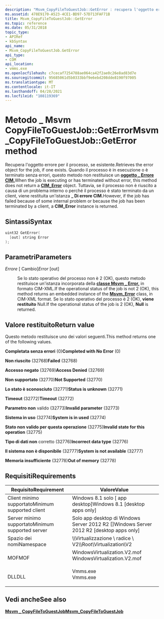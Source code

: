 ```yaml
---
description: "Msvm_CopyFileToGuestJob::GetError : recupera l'oggetto errore per il processo, se esistente."
ms.assetid: 478E9170-A523-4CE1-BD97-57D713FAF71B
title: Msvm_CopyFileToGuestJob::GetError
ms.topic: reference
ms.date: 05/31/2018
topic_type:
- APIRef
- kbSyntax
api_name:
- Msvm_CopyFileToGuestJob.GetError
api_type:
- COM
api_location:
- vmms.exe
ms.openlocfilehash: c7cecaf7254788ae064ca42f2ae0c26e8ad83d7e
ms.sourcegitcommit: 95685061d5b0333bbf9e6ebd208dde8190f97005
ms.translationtype: MT
ms.contentlocale: it-IT
ms.lasthandoff: 04/28/2021
ms.locfileid: "108119369"
---
```

# <a name="msvm_copyfiletoguestjobgeterror-method"></a><span data-ttu-id="919f2-103">Metodo \_ Msvm CopyFileToGuestJob::GetError</span><span class="sxs-lookup"><span data-stu-id="919f2-103">Msvm\_CopyFileToGuestJob::GetError method</span></span>

<span data-ttu-id="919f2-104">Recupera l'oggetto errore per il processo, se esistente.</span><span class="sxs-lookup"><span data-stu-id="919f2-104">Retrieves the error object for the job, if one exists.</span></span> <span data-ttu-id="919f2-105">Quando il processo è in esecuzione o è terminato senza errori, questo metodo non restituisce un [**oggetto \_ Errore CIM.**](/previous-versions//cc150671(v=vs.85))</span><span class="sxs-lookup"><span data-stu-id="919f2-105">When the job is executing or has terminated without error, this method does not return a [**CIM\_Error**](/previous-versions//cc150671(v=vs.85)) object.</span></span> <span data-ttu-id="919f2-106">Tuttavia, se il processo non è riuscito a causa di un problema interno o perché il processo è stato terminato da un client, viene restituita un'istanza **\_ Di errore CIM.**</span><span class="sxs-lookup"><span data-stu-id="919f2-106">However, if the job has failed because of some internal problem or because the job has been terminated by a client, a **CIM\_Error** instance is returned.</span></span>

## <a name="syntax"></a><span data-ttu-id="919f2-107">Sintassi</span><span class="sxs-lookup"><span data-stu-id="919f2-107">Syntax</span></span>


```C++
uint32 GetError(
  [out] string Error
);
```



## <a name="parameters"></a><span data-ttu-id="919f2-108">Parametri</span><span class="sxs-lookup"><span data-stu-id="919f2-108">Parameters</span></span>

<dl> <dt>

<span data-ttu-id="919f2-109">*Errore* \[ Cambio\]</span><span class="sxs-lookup"><span data-stu-id="919f2-109">*Error* \[out\]</span></span>
</dt> <dd>

<span data-ttu-id="919f2-110">Se lo stato operativo del processo non è 2 (OK), questo metodo restituisce un'istanza incorporata della [**classe Msvm \_ Error,**](msvm-error.md) in formato CIM-XML.</span><span class="sxs-lookup"><span data-stu-id="919f2-110">If the operational status of the job is not 2 (OK), this method returns an embedded instance of the [**Msvm\_Error**](msvm-error.md) class, in CIM-XML format.</span></span> <span data-ttu-id="919f2-111">Se lo stato operativo del processo è 2 (OK), **viene restituito** Null.</span><span class="sxs-lookup"><span data-stu-id="919f2-111">If the operational status of the job is 2 (OK), **Null** is returned.</span></span>

</dd> </dl>

## <a name="return-value"></a><span data-ttu-id="919f2-112">Valore restituito</span><span class="sxs-lookup"><span data-stu-id="919f2-112">Return value</span></span>

<span data-ttu-id="919f2-113">Questo metodo restituisce uno dei valori seguenti.</span><span class="sxs-lookup"><span data-stu-id="919f2-113">This method returns one of the following values.</span></span>

<dl> <dt>

<span data-ttu-id="919f2-114">**Completata senza errori** (0)</span><span class="sxs-lookup"><span data-stu-id="919f2-114">**Completed with No Error** (0)</span></span>
</dt> <dt>

<span data-ttu-id="919f2-115">**Non riuscito** (32768)</span><span class="sxs-lookup"><span data-stu-id="919f2-115">**Failed** (32768)</span></span>
</dt> <dt>

<span data-ttu-id="919f2-116">**Accesso negato** (32769)</span><span class="sxs-lookup"><span data-stu-id="919f2-116">**Access Denied** (32769)</span></span>
</dt> <dt>

<span data-ttu-id="919f2-117">**Non supportato** (32770)</span><span class="sxs-lookup"><span data-stu-id="919f2-117">**Not Supported** (32770)</span></span>
</dt> <dt>

<span data-ttu-id="919f2-118">**Lo stato è sconosciuto** (32771)</span><span class="sxs-lookup"><span data-stu-id="919f2-118">**Status is unknown** (32771)</span></span>
</dt> <dt>

<span data-ttu-id="919f2-119">**Timeout** (32772)</span><span class="sxs-lookup"><span data-stu-id="919f2-119">**Timeout** (32772)</span></span>
</dt> <dt>

<span data-ttu-id="919f2-120">**Parametro non** valido (32773)</span><span class="sxs-lookup"><span data-stu-id="919f2-120">**Invalid parameter** (32773)</span></span>
</dt> <dt>

<span data-ttu-id="919f2-121">**Sistema in uso** (32774)</span><span class="sxs-lookup"><span data-stu-id="919f2-121">**System is in used** (32774)</span></span>
</dt> <dt>

<span data-ttu-id="919f2-122">**Stato non valido per questa operazione** (32775)</span><span class="sxs-lookup"><span data-stu-id="919f2-122">**Invalid state for this operation** (32775)</span></span>
</dt> <dt>

<span data-ttu-id="919f2-123">**Tipo di dati non** corretto (32776)</span><span class="sxs-lookup"><span data-stu-id="919f2-123">**Incorrect data type** (32776)</span></span>
</dt> <dt>

<span data-ttu-id="919f2-124">**Il sistema non è disponibile** (32777)</span><span class="sxs-lookup"><span data-stu-id="919f2-124">**System is not available** (32777)</span></span>
</dt> <dt>

<span data-ttu-id="919f2-125">**Memoria insufficiente** (32778)</span><span class="sxs-lookup"><span data-stu-id="919f2-125">**Out of memory** (32778)</span></span>
</dt> </dl>

## <a name="requirements"></a><span data-ttu-id="919f2-126">Requisiti</span><span class="sxs-lookup"><span data-stu-id="919f2-126">Requirements</span></span>



| <span data-ttu-id="919f2-127">Requisito</span><span class="sxs-lookup"><span data-stu-id="919f2-127">Requirement</span></span> | <span data-ttu-id="919f2-128">Valore</span><span class="sxs-lookup"><span data-stu-id="919f2-128">Value</span></span> |
|-------------------------------------|---------------------------------------------------------------------------------------------------------|
| <span data-ttu-id="919f2-129">Client minimo supportato</span><span class="sxs-lookup"><span data-stu-id="919f2-129">Minimum supported client</span></span><br/> | <span data-ttu-id="919f2-130">Windows 8.1 solo \[ app desktop\]</span><span class="sxs-lookup"><span data-stu-id="919f2-130">Windows 8.1 \[desktop apps only\]</span></span><br/>                                                            |
| <span data-ttu-id="919f2-131">Server minimo supportato</span><span class="sxs-lookup"><span data-stu-id="919f2-131">Minimum supported server</span></span><br/> | <span data-ttu-id="919f2-132">Solo app desktop di Windows Server 2012 R2 \[\]</span><span class="sxs-lookup"><span data-stu-id="919f2-132">Windows Server 2012 R2 \[desktop apps only\]</span></span><br/>                                                 |
| <span data-ttu-id="919f2-133">Spazio dei nomi</span><span class="sxs-lookup"><span data-stu-id="919f2-133">Namespace</span></span><br/>                | <span data-ttu-id="919f2-134">\\\\Virtualizzazione \\ radice \\ V2</span><span class="sxs-lookup"><span data-stu-id="919f2-134">\\\\Root\\Virtualization\\V2</span></span><br/>                                                                 |
| <span data-ttu-id="919f2-135">MOF</span><span class="sxs-lookup"><span data-stu-id="919f2-135">MOF</span></span><br/>                      | <dl> <span data-ttu-id="919f2-136"><dt>WindowsVirtualization.V2.mof</dt></span><span class="sxs-lookup"><span data-stu-id="919f2-136"><dt>WindowsVirtualization.V2.mof</dt></span></span> </dl> |
| <span data-ttu-id="919f2-137">DLL</span><span class="sxs-lookup"><span data-stu-id="919f2-137">DLL</span></span><br/>                      | <dl> <span data-ttu-id="919f2-138"><dt>Vmms.exe</dt></span><span class="sxs-lookup"><span data-stu-id="919f2-138"><dt>Vmms.exe</dt></span></span> </dl>                     |



## <a name="see-also"></a><span data-ttu-id="919f2-139">Vedi anche</span><span class="sxs-lookup"><span data-stu-id="919f2-139">See also</span></span>

<dl> <dt>

[<span data-ttu-id="919f2-140">**Msvm \_ CopyFileToGuestJob**</span><span class="sxs-lookup"><span data-stu-id="919f2-140">**Msvm\_CopyFileToGuestJob**</span></span>](msvm-copyfiletoguestjob.md)
</dt> </dl>

 

